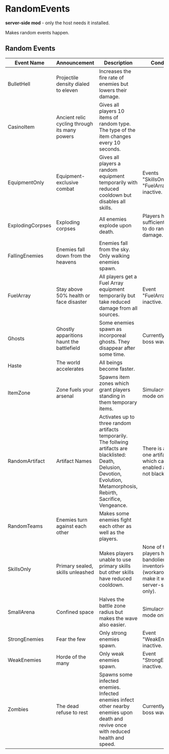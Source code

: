 # RandomEvents

**server-side mod** - only the host needs it installed.

Makes random events happen.

## Random Events

| Event Name | Announcement | Description | Condition |
|------------|--------------|-------------|-----------|
| BulletHell | Projectile density dialed to eleven | Increases the fire rate of enemies but lowers their damage. |  |
| CasinoItem | Ancient relic cycling through its many powers | Gives all players 10 items of random type. The type of the item changes every 10 seconds. |  |
| EquipmentOnly | Equipment-exclusive combat | Gives all players a random equipment temporarily with reduced cooldown but disables all skills. | Events "SkillsOnly", "FuelArray" inactive. |
| ExplodingCorpses | Exploding corpses | All enemies explode upon death. | Players have sufficient means to do ranged damage. |
| FallingEnemies | Enemies fall down from the heavens | Enemies fall from the sky. Only walking enemies spawn. |  |
| FuelArray | Stay above 50% health or face disaster | All players get a Fuel Array equipment temporarily but take reduced damage from all sources. | Event "FuelArray" inactive. |
| Ghosts | Ghostly apparitions haunt the battlefield | Some enemies spawn as incorporeal ghosts. They disappear after some time. | Currently not a boss wave. |
| Haste | The world accelerates | All beings become faster. |  |
| ItemZone | Zone fuels your arsenal | Spawns item zones which grant players standing in them temporary items. | Simulacrum mode only |
| RandomArtifact | Artifact Names | Activates up to three random artifacts temporarily. The follwing artifacts are blacklisted: Death, Delusion, Devotion, Evolution, Metamorphosis, Rebirth, Sacrifice, Vengeance. | There is at least one artifact which can be enabled and is not blacklisted. |
| RandomTeams | Enemies turn against each other | Makes some enemies fight each other as well as the players. |  |
| SkillsOnly | Primary sealed, skills unleashed | Makes players unable to use primary skills but other skills have reduced cooldown. | None of the players have a bandolier in their inventories (workaround to make it work server-side only). |
| SmallArena | Confined space | Halves the battle zone radius but makes the wave also easier. | Simulacrum mode only |
| StrongEnemies | Fear the few | Only strong enemies spawn. | Event "WeakEnemies" inactive. |
| WeakEnemies | Horde of the many | Only weak enemies spawn. | Event "StrongEnemies" inactive. |
| Zombies | The dead refuse to rest | Spawns some infected enemies. Infected enemies infect other nearby enemies upon death and revive once with reduced health and speed. | Currently not a boss wave. |
